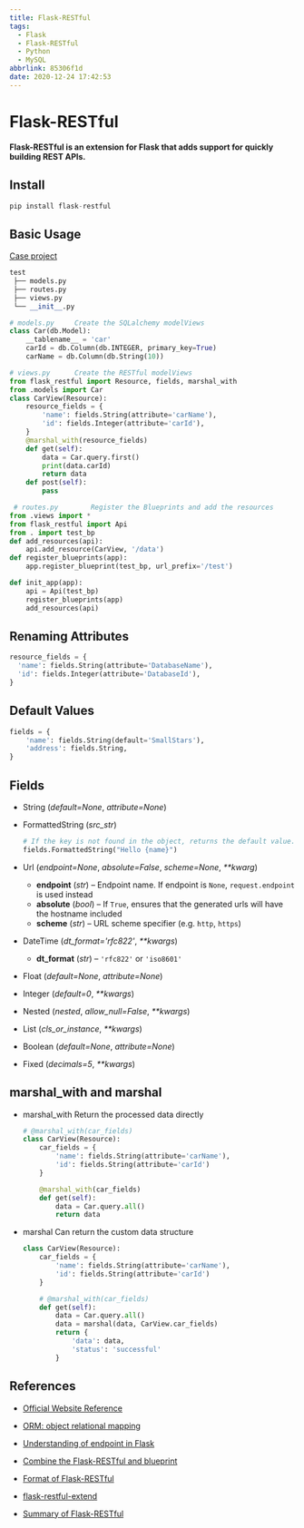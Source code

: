 ```yaml
---
title: Flask-RESTful
tags:
  - Flask
  - Flask-RESTful
  - Python
  - MySQL
abbrlink: 85306f1d
date: 2020-12-24 17:42:53
---
```


# Flask-RESTful

**Flask-RESTful is an extension for Flask that adds support for quickly building REST APIs.**

## Install

```python
pip install flask-restful
```

## Basic Usage

[Case project](https://github.com/smaIIstars/STA)

```python
test
 ├── models.py
 ├── routes.py
 ├── views.py
 └── __init__.py

# models.py		Create the SQLalchemy modelViews
class Car(db.Model):
    __tablename__ = 'car'
    carId = db.Column(db.INTEGER, primary_key=True)
    carName = db.Column(db.String(10))

# views.py		Create the RESTful modelViews
from flask_restful import Resource, fields, marshal_with
from .models import Car
class CarView(Resource):
    resource_fields = {
        'name': fields.String(attribute='carName'),
        'id': fields.Integer(attribute='carId'),
    }
    @marshal_with(resource_fields)
    def get(self):
        data = Car.query.first()
        print(data.carId)
        return data
    def post(self):
        pass

 # routes.py		Register the Blueprints and add the resources
from .views import *
from flask_restful import Api
from . import test_bp
def add_resources(api):
    api.add_resource(CarView, '/data')
def register_blueprints(app):
    app.register_blueprint(test_bp, url_prefix='/test')

def init_app(app):
    api = Api(test_bp)
    register_blueprints(app)
    add_resources(api)

```

## Renaming Attributes

```python
resource_fields = {
  'name': fields.String(attribute='DatabaseName'),
  'id': fields.Integer(attribute='DatabaseId'),
}
```

## Default Values

```python
fields = {
    'name': fields.String(default='SmallStars'),
    'address': fields.String,
}
```

## Fields

- String (_default=None_, _attribute=None_)

- FormattedString (_src_str_)

  ```python
  # If the key is not found in the object, returns the default value.
  fields.FormattedString("Hello {name}")
  ```

- Url (_endpoint=None_, _absolute=False_, _scheme=None_, _\*\*kwarg_)

  - **endpoint** (_str_) – Endpoint name. If endpoint is `None`, `request.endpoint` is used instead
  - **absolute** (_bool_) – If `True`, ensures that the generated urls will have the hostname included
  - **scheme** (_str_) – URL scheme specifier (e.g. `http`, `https`)

- DateTime (_dt_format='rfc822'_, _\*\*kwargs_)

  - **dt_format** (_str_) – `'rfc822'` or `'iso8601'`

- Float (_default=None_, _attribute=None_)

- Integer (_default=0_, _\*\*kwargs_)

- Nested (_nested_, _allow_null=False_, _\*\*kwargs_)

- List (_cls_or_instance_, _\*\*kwargs_)

- Boolean (_default=None_, _attribute=None_)

- Fixed (_decimals=5_, _\*\*kwargs_)

## marshal_with and marshal

- marshal_with Return the processed data directly

  ```python
  # @marshal_with(car_fields)
  class CarView(Resource):
      car_fields = {
          'name': fields.String(attribute='carName'),
          'id': fields.String(attribute='carId')
      }

      @marshal_with(car_fields)
      def get(self):
          data = Car.query.all()
          return data
  ```

- marshal Can return the custom data structure

  ```python
  class CarView(Resource):
      car_fields = {
          'name': fields.String(attribute='carName'),
          'id': fields.String(attribute='carId')
      }

      # @marshal_with(car_fields)
      def get(self):
          data = Car.query.all()
          data = marshal(data, CarView.car_fields)
          return {
              'data': data,
              'status': 'successful'
          }
  ```

## References

- [Official Website Reference](https://flask-restful.readthedocs.io/en/latest/index.html)
- [ORM: object relational mapping](https://baike.baidu.com/item/%E5%AF%B9%E8%B1%A1%E5%85%B3%E7%B3%BB%E6%98%A0%E5%B0%84/311152?fromtitle=ORM&fromid=3583252&fr=aladdin)

- [Understanding of endpoint in Flask](https://blog.csdn.net/hello_albee/article/details/51638358)
- [Combine the Flask-RESTful and blueprint](https://blog.csdn.net/qq_42517220/article/details/88870177)
- [Format of Flask-RESTful](https://blog.csdn.net/qq_41134008/article/details/105666432)
- [flask-restful-extend](https://github.com/anjianshi/flask-restful-extend)
- [Summary of Flask-RESTful](https://www.cnblogs.com/donghaoblogs/p/10389696.html)
